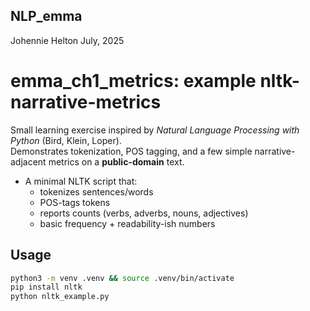 NLP_emma
---
Johennie Helton
July, 2025

# emma_ch1_metrics: example nltk-narrative-metrics

Small learning exercise inspired by *Natural Language Processing with Python* (Bird, Klein, Loper).  
Demonstrates tokenization, POS tagging, and a few simple narrative-adjacent metrics on a **public-domain** text.

- A minimal NLTK script that:
  - tokenizes sentences/words
  - POS-tags tokens
  - reports counts (verbs, adverbs, nouns, adjectives)
  - basic frequency + readability-ish numbers

## Usage
```bash
python3 -m venv .venv && source .venv/bin/activate
pip install nltk
python nltk_example.py


